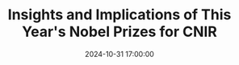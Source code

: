---
layout: post
title:  "Insights and Implications of This Year's Nobel Prizes for CNIR"
hero_image: "/assets/images/gallery.jpg"
hero_title: "Gallery"
image: "/assets/images/gallery/nobel_prizes_cnir.jpeg"
date: 2024-10-31 17:00:00
excerpt: "Director Hakwan Lau explains the significance of this year's Nobel Prizes and their insights and implications for CNIR research."
permalink: /gallery/2024-10-31-nobel-prizes-cnir/
---